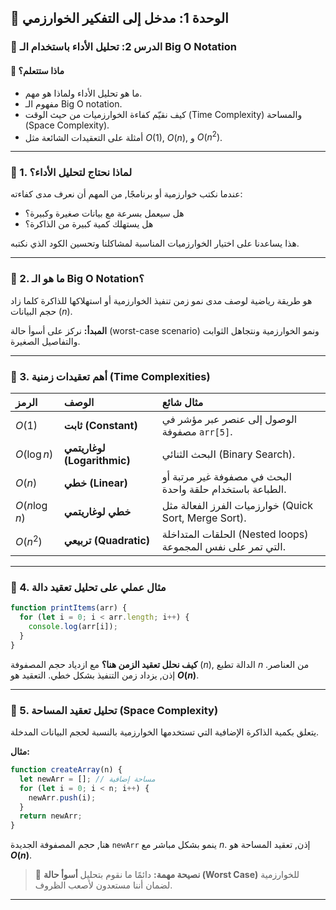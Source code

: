 ## 🧱 الوحدة 1: مدخل إلى التفكير الخوارزمي

### 📘 الدرس 2: تحليل الأداء باستخدام الـ Big O Notation

#### 🧠 **ماذا ستتعلم؟**
* ما هو تحليل الأداء ولماذا هو مهم.
* مفهوم الـ Big O notation.
* كيف نقيّم كفاءة الخوارزميات من حيث الوقت (Time Complexity) والمساحة (Space Complexity).
* أمثلة على التعقيدات الشائعة مثل $O(1)$, $O(n)$, و $O(n^2)$.

---
### 🧾 1. لماذا نحتاج لتحليل الأداء؟
عندما نكتب خوارزمية أو برنامجًا, من المهم أن نعرف مدى كفاءته:
* هل سيعمل بسرعة مع بيانات صغيرة وكبيرة؟
* هل يستهلك كمية كبيرة من الذاكرة؟

هذا يساعدنا على اختيار الخوارزميات المناسبة لمشاكلنا وتحسين الكود الذي نكتبه.

---
### 🧾 2. ما هو الـ Big O Notation؟
هو طريقة رياضية لوصف مدى نمو زمن تنفيذ الخوارزمية أو استهلاكها للذاكرة كلما زاد حجم البيانات ($n$).

**المبدأ:** نركز على أسوأ حالة (worst-case scenario) ونمو الخوارزمية ونتجاهل الثوابت والتفاصيل الصغيرة.

---
### 🧾 3. أهم تعقيدات زمنية (Time Complexities)

| الرمز | الوصف | مثال شائع |
| :--- | :--- | :--- |
| $O(1)$ | **ثابت (Constant)** | الوصول إلى عنصر عبر مؤشر في مصفوفة `arr[5]`. |
| $O(\log n)$ | **لوغاريتمي (Logarithmic)** | البحث الثنائي (Binary Search). |
| $O(n)$ | **خطي (Linear)** | البحث في مصفوفة غير مرتبة أو الطباعة باستخدام حلقة واحدة. |
| $O(n \log n)$| **خطي لوغاريتمي** | خوارزميات الفرز الفعالة مثل (Quick Sort, Merge Sort). |
| $O(n^2)$ | **تربيعي (Quadratic)** | الحلقات المتداخلة (Nested loops) التي تمر على نفس المجموعة. |

---
### 🧾 4. مثال عملي على تحليل تعقيد دالة

```javascript
function printItems(arr) {
  for (let i = 0; i < arr.length; i++) {
    console.log(arr[i]);
  }
}
```
**كيف نحلل تعقيد الزمن هنا؟**
مع ازدياد حجم المصفوفة ($n$), الدالة تطبع $n$ من العناصر. إذن, يزداد زمن التنفيذ بشكل خطي. التعقيد هو **$O(n)$**.

---
### 🧾 5. تحليل تعقيد المساحة (Space Complexity)
يتعلق بكمية الذاكرة الإضافية التي تستخدمها الخوارزمية بالنسبة لحجم البيانات المدخلة.

**مثال:**
```javascript
function createArray(n) {
  let newArr = []; // مساحة إضافية
  for (let i = 0; i < n; i++) {
    newArr.push(i);
  }
  return newArr;
}
```
هنا, حجم المصفوفة الجديدة `newArr` ينمو بشكل مباشر مع $n$. إذن, تعقيد المساحة هو **$O(n)$**.

> 🧠 **نصيحة مهمة:**
> دائمًا ما نقوم بتحليل **أسوأ حالة (Worst Case)** للخوارزمية لضمان أننا مستعدون لأصعب الظروف.

---